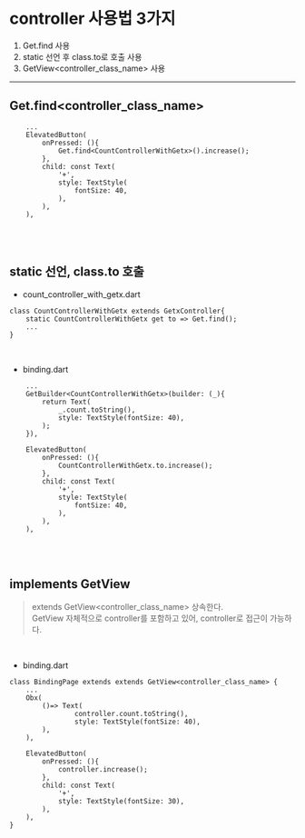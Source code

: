 # controller 사용법 3가지
1. Get.find 사용 <br>
2. static 선언 후 class.to로 호출 사용 <br>
3. GetView<controller_class_name> 사용 <br>

--- 

## Get.find<controller_class_name>
```
    ...
    ElevatedButton(
        onPressed: (){
            Get.find<CountControllerWithGetx>().increase();
        },
        child: const Text(
            '+',
            style: TextStyle(
                fontSize: 40,
            ),
        ),
    ),
```

<br><br>

## static 선언, class.to 호출
- count_controller_with_getx.dart
```
class CountControllerWithGetx extends GetxController{
    static CountControllerWithGetx get to => Get.find();
    ...
}
```
<br>

- binding.dart
```
    ...
    GetBuilder<CountControllerWithGetx>(builder: (_){
        return Text(
            _.count.toString(),
            style: TextStyle(fontSize: 40),
        );
    }),
    
    ElevatedButton(
        onPressed: (){
            CountControllerWithGetx.to.increase();
        },
        child: const Text(
            '+',
            style: TextStyle(
                fontSize: 40,
            ),
        ),
    ),
```

<br><br>

## implements GetView
> extends GetView<controller_class_name> 상속한다. <br>
> GetView 자체적으로 controller를 포함하고 있어, controller로 접근이 가능하다. <br>
<br>

- binding.dart
```
class BindingPage extends extends GetView<controller_class_name> {
    ...
    Obx(
        ()=> Text(
                controller.count.toString(),
                style: TextStyle(fontSize: 40),
        ),
    ),
    
    ElevatedButton(
        onPressed: (){
            controller.increase();
        },
        child: const Text(
            '+',
            style: TextStyle(fontSize: 30),
        ),
    ),
}
```